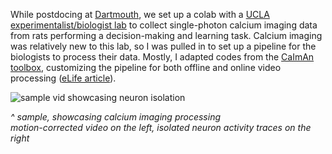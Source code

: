While postdocing at [Dartmouth](http://ccnl.dartmouth.edu/), we set up a colab with a [UCLA experimentalist/biologist lab](https://izquierdolab.psych.ucla.edu/) to collect single-photon calcium imaging data from rats performing a decision-making and learning task. Calcium imaging was relatively new to this lab, so I was pulled in to set up a pipeline for the biologists to process their data. Mostly, I adapted codes from the [CaImAn toolbox](https://github.com/flatironinstitute/CaImAn), customizing the pipeline for both offline and online video processing ([eLife article](https://elifesciences.org/articles/38173)).

![sample vid showcasing neuron isolation](https://github.com/neuro-dmitriy/calcium-imaging-ucla-colab/blob/main/sample_processed_vid0.gif)

*^ sample, showcasing calcium imaging processing  
motion-corrected video on the left, isolated neuron activity traces on the right*
